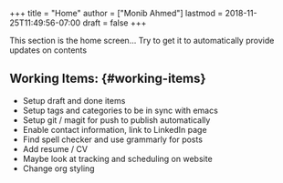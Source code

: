 +++
title = "Home"
author = ["Monib Ahmed"]
lastmod = 2018-11-25T11:49:56-07:00
draft = false
+++

This section is the home screen... Try to get it to automatically provide updates on contents


## Working Items: {#working-items}

-   Setup draft and done items
-   Setup tags and categories to be in sync with emacs
-   Setup git / magit for push to publish automatically
-   Enable contact information, link to LinkedIn page
-   Find spell checker and use grammarly for posts
-   Add resume / CV
-   Maybe look at tracking and scheduling on website
-   Change org styling
